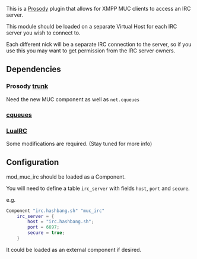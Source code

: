 This is a [Prosody](https://prosody.im) plugin that allows for XMPP MUC clients to access an IRC server.

This module should be loaded on a separate Virtual Host for each IRC server you wish to connect to.

Each different nick will be a separate IRC connection to the server,
so if you use this you may want to get permission from the IRC server owners.


## Dependencies

### Prosody [trunk](https://prosody.im/nightly/trunk/)

Need the new MUC component as well as `net.cqueues`


### [cqueues](http://25thandclement.com/~william/projects/cqueues.html)


### [LuaIRC](https://github.com/JakobOvrum/LuaIRC)

Some modifications are required. (Stay tuned for more info)


## Configuration

mod_muc_irc should be loaded as a Component.

You will need to define a table `irc_server` with fields `host`, `port` and `secure`.

e.g. 

```lua
Component "irc.hashbang.sh" "muc_irc"
	irc_server = {
		host = "irc.hashbang.sh";
		port = 6697;
		secure = true;
	}
```

It could be loaded as an external component if desired.
